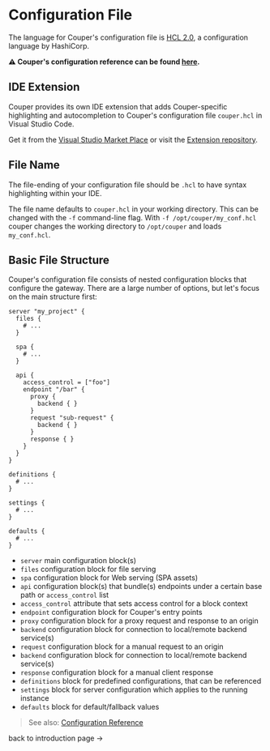 # Configuration File

The language for Couper's configuration file is [HCL 2.0](https://github.com/hashicorp/hcl/tree/hcl2#information-model-and-syntax), a configuration language by HashiCorp.

**&#9888; Couper's configuration reference can be found [here](./REFERENCE.md).**

## IDE Extension

Couper provides its own IDE extension that adds Couper-specific highlighting and autocompletion to Couper's configuration file `couper.hcl` in Visual Studio Code.

Get it from the [Visual Studio Market Place](https://marketplace.visualstudio.com/items?itemName=AvengaGermanyGmbH.couper) or visit the [Extension repository](https://github.com/avenga/couper-vscode).

## File Name

The file-ending of your configuration file should be `.hcl` to have syntax highlighting within your IDE.

The file name defaults to `couper.hcl` in your working directory. This can be changed with the `-f` command-line flag. With `-f /opt/couper/my_conf.hcl` couper changes the working directory to `/opt/couper` and loads `my_conf.hcl`.

## Basic File Structure

Couper's configuration file consists of nested configuration blocks that configure
the gateway. There are a large number of options, but let's focus on the main structure first:

```hcl
server "my_project" {
  files {
    # ...
  }

  spa {
    # ...
  }

  api {
    access_control = ["foo"]
    endpoint "/bar" {
      proxy {
        backend { }
      }
      request "sub-request" {
        backend { }
      }
      response { }
    }
  }
}

definitions {
  # ...
}

settings {
  # ...
}

defaults {
  # ...
}
```

- `server` main configuration block(s)
- `files` configuration block for file serving
- `spa` configuration block for Web serving (SPA assets)
- `api` configuration block(s) that bundle(s) endpoints under a certain base path or `access_control` list
- `access_control` attribute that sets access control for a block context
- `endpoint` configuration block for Couper's entry points
- `proxy` configuration block for a proxy request and response to an origin
- `backend` configuration block for connection to local/remote backend service(s)
- `request` configuration block for a manual request to an origin
- `backend` configuration block for connection to local/remote backend service(s)
- `response` configuration block for a manual client response
- `definitions` block for predefined configurations, that can be referenced
- `settings` block for server configuration which applies to the running instance
- `defaults` block for default/fallback values

> See also: [Configuration Reference](REFERENCE.md)

<nuxt-link to="/introduction">
  back to introduction page &rarr;
</nuxt-link>
